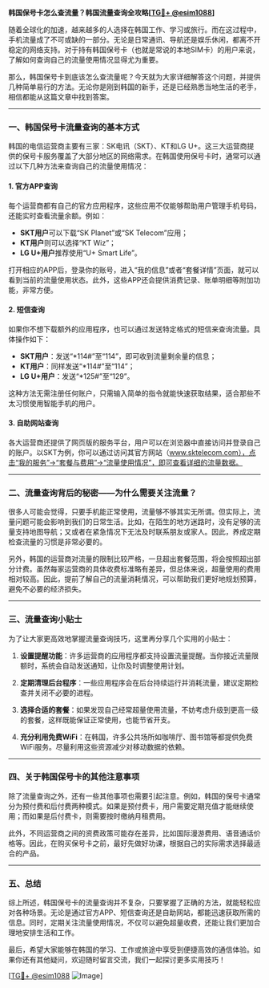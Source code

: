 **韩国保号卡怎么查流量？韩国流量查询全攻略[[TG💪+ @esim1088](https://t.me/s/esim1088)]**

随着全球化的加速，越来越多的人选择在韩国工作、学习或旅行。而在这过程中，手机流量成了不可或缺的一部分。无论是日常通讯、导航还是娱乐休闲，都离不开稳定的网络支持。对于持有韩国保号卡（也就是常说的本地SIM卡）的用户来说，了解如何查询自己的流量使用情况显得尤为重要。

那么，韩国保号卡到底该怎么查流量呢？今天就为大家详细解答这个问题，并提供几种简单易行的方法。无论你是刚到韩国的新手，还是已经熟悉当地生活的老手，相信都能从这篇文章中找到答案。

---

### **一、韩国保号卡流量查询的基本方式**

韩国的电信运营商主要有三家：SK电讯（SKT）、KT和LG U+。这三大运营商提供的保号卡服务覆盖了大部分地区的网络需求。在韩国使用保号卡时，通常可以通过以下几种方法来查询自己的流量使用情况：

#### **1. 官方APP查询**
每个运营商都有自己的官方应用程序，这些应用不仅能够帮助用户管理手机号码，还能实时查看流量余额。例如：
- **SKT用户**可以下载“SK Planet”或“SK Telecom”应用；
- **KT用户**则可以选择“KT Wiz”；
- **LG U+用户**推荐使用“U+ Smart Life”。

打开相应的APP后，登录你的账号，进入“我的信息”或者“套餐详情”页面，就可以看到当前的流量使用状态。此外，这些APP还会提供消费记录、账单明细等附加功能，非常方便。

#### **2. 短信查询**
如果你不想下载额外的应用程序，也可以通过发送特定格式的短信来查询流量。具体操作如下：
- **SKT用户**：发送“*114#”至“114”，即可收到流量剩余量的信息；
- **KT用户**：同样发送“*114#”至“114”；
- **LG U+用户**：发送“*125#”至“129”。

这种方法无需注册任何账户，只需输入简单的指令就能快速获取结果，适合那些不太习惯使用智能手机的用户。

#### **3. 自助网站查询**
各大运营商还提供了网页版的服务平台，用户可以在浏览器中直接访问并登录自己的账户。以SKT为例，你可以通过访问其官方网站（www.sktelecom.com），点击“我的服务”→“套餐与费用”→“流量使用情况”，即可查看详细的流量数据。

---

### **二、流量查询背后的秘密——为什么需要关注流量？**

很多人可能会觉得，只要手机能正常使用，流量够不够其实无所谓。但实际上，流量问题可能会影响到我们的日常生活。比如，在陌生的地方迷路时，没有足够的流量支持地图导航；又或者在紧急情况下无法及时联系朋友或家人。因此，养成定期检查流量的习惯是非常必要的。

另外，韩国的运营商对流量的限制比较严格，一旦超出套餐范围，将会按照超出部分计费。虽然每家运营商的具体收费标准略有差异，但总体来说，超量使用的费用相对较高。因此，提前了解自己的流量消耗情况，可以帮助我们更好地规划预算，避免不必要的经济损失。

---

### **三、流量查询小贴士**

为了让大家更高效地掌握流量查询技巧，这里再分享几个实用的小贴士：

1. **设置提醒功能**：许多运营商的应用程序都支持设置流量提醒。当你接近流量限额时，系统会自动发送通知，让你及时调整使用计划。
   
2. **定期清理后台程序**：一些应用程序会在后台持续运行并消耗流量，建议定期检查并关闭不必要的进程。

3. **选择合适的套餐**：如果发现自己经常超量使用流量，不妨考虑升级到更高一级的套餐，这样既能保证正常使用，也能节省开支。

4. **充分利用免费WiFi**：在韩国，许多公共场所如咖啡厅、图书馆等都提供免费WiFi服务。尽量利用这些资源减少对移动数据的依赖。

---

### **四、关于韩国保号卡的其他注意事项**

除了流量查询之外，还有一些其他事项也需要引起注意。例如，韩国的保号卡通常分为预付费和后付费两种模式。如果是预付费卡，用户需要定期充值才能继续使用；而如果是后付费卡，则需要按时缴纳月租费用。

此外，不同运营商之间的资费政策可能存在差异，比如国际漫游费用、语音通话价格等。因此，在购买保号卡之前，最好先做好功课，根据自己的实际需求选择最适合的产品。

---

### **五、总结**

综上所述，韩国保号卡的流量查询并不复杂，只要掌握了正确的方法，就能轻松应对各种场景。无论是通过官方APP、短信查询还是自助网站，都能迅速获取所需的信息。同时，定期关注流量使用情况，不仅可以避免超量收费，还能让我们更加合理地安排生活和工作。

最后，希望大家能够在韩国的学习、工作或旅途中享受到便捷高效的通信体验。如果你还有其他疑问，欢迎随时留言交流，我们一起探讨更多实用技巧！

[[TG💪+ @esim1088](https://t.me/s/esim1088) ![Image](https://i.postimg.cc/4NQfJmqS/Snipaste-2025-05-13-00-14-12.png)]